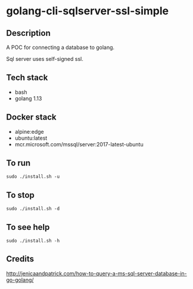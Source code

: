 # golang-cli-sqlserver-ssl-simple

## Description
A POC for connecting a database to golang.

Sql server uses self-signed ssl.

## Tech stack
- bash
- golang 1.13

## Docker stack
- alpine:edge
- ubuntu:latest
- mcr.microsoft.com/mssql/server:2017-latest-ubuntu

## To run
`sudo ./install.sh -u`

## To stop
`sudo ./install.sh -d`

## To see help
`sudo ./install.sh -h`

## Credits
http://jenicaandpatrick.com/how-to-query-a-ms-sql-server-database-in-go-golang/
